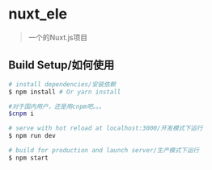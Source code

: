 # nuxt_ele

> 一个的Nuxt.js项目

## Build Setup/如何使用

``` bash
# install dependencies/安装依赖
$ npm install # Or yarn install

#对于国内用户，还是用cnpm吧。。。
$cnpm i

# serve with hot reload at localhost:3000/开发模式下运行
$ npm run dev

# build for production and launch server/生产模式下运行
$ npm start
```



